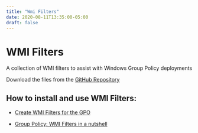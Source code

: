 ```yaml
---
title: "Wmi Filters"
date: 2020-08-11T13:35:00-05:00
draft: false
---
```




# WMI Filters

A collection of WMI filters to assist with Windows Group Policy deployments

Download the files from the  [GitHub Repository](https://github.com/simeononsecurity/WMI-Filters)

## How to install and use WMI Filters:

- [Create WMI Filters for the GPO](https://docs.microsoft.com/en-us/windows/security/threat-protection/windows-firewall/create-wmi-filters-for-the-gpo)

- [Group Policy: WMI Filters in a nutshell](https://www.rebeladmin.com/2018/02/group-policy-wmi-filters-nutshell/)